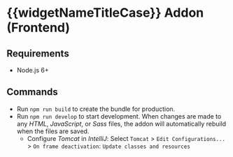 # {{widgetNameTitleCase}} Addon (Frontend)

## Requirements
* Node.js 6+

## Commands
* Run `npm run build` to create the bundle for production.
* Run `npm run develop` to start development. When changes are made to any
_HTML_, _JavaScript_, or _Sass_ files, the addon will automatically rebuild when the
files are saved.
  * Configure _Tomcat_ in _IntelliJ_: Select `Tomcat` > `Edit Configurations...` > `On frame deactivation`: `Update classes and resources`
